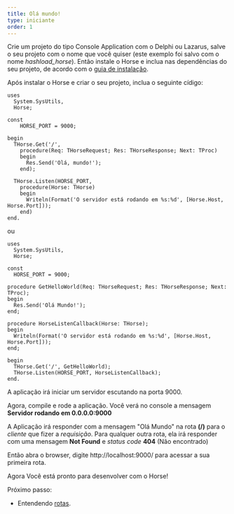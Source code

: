 ```yaml
---
title: Olá mundo!
type: iniciante
order: 1
---
```


Crie um projeto do tipo Console Application com o Delphi ou Lazarus, salve o seu projeto com o nome que você quiser (este exemplo foi salvo com o nome *hashload_horse*). Então instale o Horse e inclua nas dependências do seu projeto, de acordo com o [guia de instalação](installation).

Após instalar o Horse e criar o seu projeto, inclua o seguinte cídigo:

``` delphi
uses
  System.SysUtils,
  Horse;

const
    HORSE_PORT = 9000;

begin
  THorse.Get('/',
    procedure(Req: THorseRequest; Res: THorseResponse; Next: TProc)
    begin
      Res.Send('Olá, mundo!');
    end);

  THorse.Listen(HORSE_PORT,
    procedure(Horse: THorse)
    begin
      Writeln(Format('O servidor está rodando em %s:%d', [Horse.Host, Horse.Port]));
    end)
end.
```
ou
``` delphi
uses
  System.SysUtils,
  Horse;

const
  HORSE_PORT = 9000;

procedure GetHelloWorld(Req: THorseRequest; Res: THorseResponse; Next: TProc);
begin
  Res.Send('Olá Mundo!');
end;

procedure HorseListenCallback(Horse: THorse);
begin
  Writeln(Format('O servidor está rodando em %s:%d', [Horse.Host, Horse.Port]));
end;

begin
  THorse.Get('/', GetHelloWorld);
  THorse.Listen(HORSE_PORT, HorseListenCallback);
end.
```
A aplicação irá iniciar um servidor escutando na porta 9000.

Agora, compile e rode a aplicação. Você verá no console a mensagem **Servidor rodando em 0.0.0.0:9000**

 A Aplicação irá responder com a mensagem "Olá Mundo" na rota **(/)** para o *cliente* que fizer a *requisição*. Para qualquer outra rota, ela irá responder com uma mensagem **Not Found** e *status code* **404** (Não encontrado)

Então abra o browser, digite http://localhost:9000/ para acessar a sua primeira rota.

Agora Você está pronto para desenvolver com o Horse!

Próximo passo:
 * Entendendo [rotas](basic-routing).